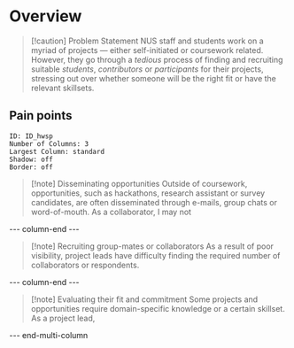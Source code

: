 # Overview

>[!caution] Problem Statement
> NUS staff and students work on a myriad of projects — either self-initiated or coursework related. However, they go through a *tedious* process of finding and recruiting suitable *students*, *contributors* or *participants* for their projects, stressing out over whether someone will be the right fit or have the relevant skillsets. 

## Pain points

```start-multi-column
ID: ID_hwsp
Number of Columns: 3
Largest Column: standard
Shadow: off
Border: off
```

>[!note] Disseminating opportunities
>Outside of coursework, opportunities, such as hackathons, research assistant or survey candidates, are often disseminated through e-mails, group chats or word-of-mouth. As a collaborator, I may not

--- column-end ---

>[!note] Recruiting group-mates or collaborators
>As a result of poor visibility, project leads have difficulty finding the required number of collaborators or respondents.

--- column-end ---

>[!note] Evaluating their fit and commitment
>Some projects and opportunities require domain-specific knowledge or a certain skillset. As a project lead, 

--- end-multi-column


